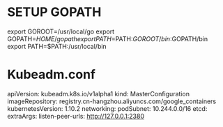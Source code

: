 # SETUP GOPATH
export GOROOT=/usr/local/go
export GOPATH=$HOME/gopath
export PATH=$PATH:$GOROOT/bin:$GOPATH/bin
export PATH=$PATH:/usr/local/bin

# Kubeadm.conf
apiVersion: kubeadm.k8s.io/v1alpha1
kind: MasterConfiguration
imageRepository: registry.cn-hangzhou.aliyuncs.com/google_containers
kubernetesVersion: 1.10.2
networking:
  podSubnet: 10.244.0.0/16
etcd:
  extraArgs:
    listen-peer-urls: http://127.0.0.1:2380

  

